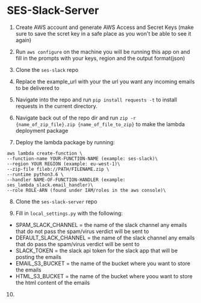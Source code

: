 # SES-Slack-Server

1. Create AWS account and generate AWS Access and Secret Keys (make sure to save the scret key in a safe place as you won't be able to see it again)

2. Run `aws configure` on the machine you will be running this app on and fill in the prompts with your keys, region and the output format(json)

3. Clone the `ses-slack` repo

4. Replace the example_url with your the url you want any incoming emails to be delivered to

5. Navigate into the repo and run `pip install requests -t` to install requests in the current directory.

6. Navigate back out of the repo dir and run `zip -r {name_of_zip_file}.zip {name_of_file_to_zip}` to make the lambda deployment package

7. Deploy the lambda package by running:
```
aws lambda create-function \
--function-name YOUR-FUNCTION-NAME (example: ses-slack)\
--region YOUR REGION (example: eu-west-1)\
--zip-file fileb://PATH/FILENAME.zip \
--runtime python3.6 \
--handler NAME-OF-FUNCTION-HANDLER (example: ses_lambda_slack.email_handler)\
--role ROLE-ARN (found under IAM/roles in the aws console)\
```

8. Clone the `ses-slack-server` repo 

9. Fill in `local_settings.py` with the following:
  * SPAM_SLACK_CHANNEL = the name of the slack channel any emails that do not pass the spam/virus verdict will be sent to
  * DEFAULT_SLACK_CHANNEL = the name of the slack channel any emails that do pass the spam/virus verdict will be sent to
  * SLACK_TOKEN = the slack api token for the slack app that will be posting the emails
  * EMAIL_S3_BUCKET = the name of the bucket where you want to store the emails
  * HTML_S3_BUCKET = the name of the bucket where yoou want to store the html content of the emails
  
10. 
